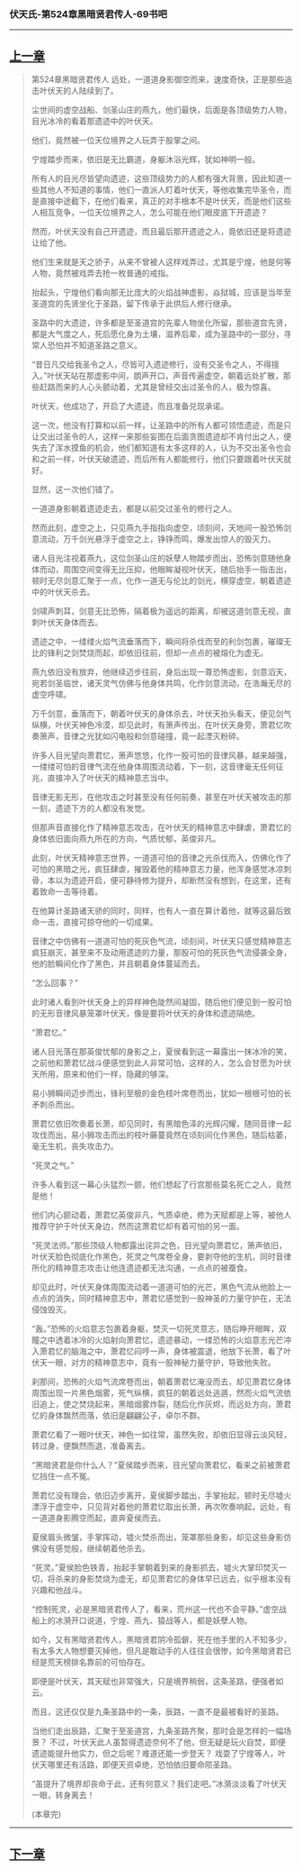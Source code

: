 ### 伏天氏-第524章黑暗贤君传人-69书吧

--------
[上一章](./fcd04eaadf3c02c383946df977018fa3.md)
--------


>
>
>
>第524章黑暗贤君传人
>远处，一道道身影御空而来，速度奇快，正是那些追击叶伏天的人陆续到了。
>
>尘世间的虚空战船、剑圣山庄的燕九，他们最快，后面是各顶级势力人物，目光冰冷的看着那遗迹中的叶伏天。
>
>他们，竟然被一位天位境界之人玩弄于股掌之间。
>
>宁煌踏步而来，依旧是无比霸道，身躯沐浴光辉，犹如神明一般。
>
>所有人的目光尽皆望向遗迹，这些顶级势力的人都有强大背景，因此知道一些其他人不知道的事情，他们一直派人盯着叶伏天，等他收集完毕圣令，而是直接中途截下，在他们看来，真正的对手根本不是叶伏天，而是他们这些人相互竞争，一位天位境界之人，怎么可能在他们眼皮底下开遗迹？
>
>然而，叶伏天没有自己开遗迹，而且最后那开遗迹之人，竟依旧还是将遗迹让给了他。
>
>他们生来就是天之骄子，从来不曾被人这样戏弄过，尤其是宁煌，他是何等人物，竟然被戏弄去抢一枚普通的戒指。
>
>抬起头，宁煌他们看向那无比庞大的火焰战神虚影，焱狱城，应该是当年至圣道宫的先贤坐化于圣路，留下传承于此供后人修行继承。
>
>圣路中的大遗迹，许多都是至圣道宫的先辈人物坐化所留，那些道宫先贤，都是大气度之人，死后愿化身为土壤，滋养后辈，成为圣路中的一部分，寻常人恐怕并不知道圣路之意义。
>
>“昔日凡交给我圣令之人，尽皆可入遗迹修行，没有交圣令之人，不得擅入。”叶伏天站在那虚影中间，朗声开口，声音传遍虚空，朝着远处扩散，那些赶路而来的人心头颤动着，尤其是曾经交出过圣令的人，极为惊喜。
>
>叶伏天，他成功了，开启了大遗迹，而且准备兑现承诺。
>
>这一次，他没有打算和以前一样，让圣路中的所有人都可领悟遗迹，而是只让交出过圣令的人，这样一来那些妄图在后面贪图遗迹却不肯付出之人，便失去了浑水摸鱼的机会，他们都知道有太多这样的人，认为不交出圣令也会和之前一样，叶伏天破遗迹，而后所有人都能修行，他们只要跟着叶伏天就好。
>
>显然，这一次他们错了。
>
>一道道身影朝着遗迹走去，都是以前交过圣令的修行之人。
>
>然而此刻，虚空之上，只见燕九手指指向虚空，顷刻间，天地间一股恐怖剑意流动，万千剑光悬浮于虚空之上，铮铮而鸣，爆发出惊人的毁灭力。
>
>诸人目光注视着燕九，这位剑圣山庄的妖孽人物踏步而出，恐怖剑意随他身体而动，周围空间变得无比压抑，他眼眸凝视叶伏天，随后抬手一指击出，顿时无尽剑意汇聚于一点，化作一道无与伦比的剑光，横穿虚空，朝着遗迹中的叶伏天杀去。
>
>剑啸声刺耳，剑意无比恐怖，隔着极为遥远的距离，却被这道剑意无视，直刺叶伏天身体而去。
>
>遗迹之中，一缕缕火焰气流垂落而下，瞬间将杀伐而至的利剑包裹，璀璨无比的锋利之剑焚烧而起，却依旧往前，但却一点点的被熔化为虚无。
>
>燕九依旧没有放弃，他继续迈步往前，身后出现一尊恐怖虚影，剑意滔天，宛若剑圣临世，诸天灵气仿佛与他身体共鸣，化作剑意流动，在浩瀚无尽的虚空呼啸。
>
>万千剑意，垂落而下，朝着叶伏天的身体杀去，叶伏天抬头看天，便见剑气纵横，叶伏天神色冷漠，却见此时，有箫声传出，在叶伏天身旁，萧君忆吹奏箫声，音律之光犹如闪电般和剑意碰撞，竟一起湮灭粉碎。
>
>许多人目光望向萧君忆，箫声悠悠，化作一股可怕的音律风暴，越来越强，一缕缕可怕的音律气流在他身体周围流动着，下一刻，这音律毫无任何征兆，直接冲入了叶伏天的精神意志当中。
>
>音律无影无形，在他攻击之时甚至没有任何前奏，甚至在叶伏天被攻击的那一刻，遗迹下方的人都没有发觉。
>
>但那声音直接化作了精神意志攻击，在叶伏天的精神意志中肆虐，萧君忆的身体依旧面向燕九所在的方向，气质忧郁，英俊非凡。
>
>此刻，叶伏天精神意志世界，一道道可怕的音律之光杀伐而入，仿佛化作了可怕的黑暗之光，疯狂肆虐，摧毁着他的精神意志力量，他浑身感觉冰凉刺骨，本以为遗迹开启，便可静待修为提升，却断然没有想到，在这里，还有着致命一击等待着。
>
>在他算计圣路诸天骄的同时，同样，也有人一直在算计着他，就等这最后致命一击，直接可掠夺他的一切成果。
>
>音律之中仿佛有一道道可怕的死灰色气流，顷刻间，叶伏天只感觉精神意志疯狂崩灭，甚至来不及动用遗迹的力量，那股可怕的死灰色气流侵袭全身，他的脸瞬间化作了黑色，并且朝着身体蔓延而去。
>
>“怎么回事？”
>
>此时诸人看到叶伏天身上的异样神色陡然间凝固，随后他们便见到一股可怕的无形音律风暴笼罩叶伏天，像是要将叶伏天的身体和遗迹隔绝。
>
>“萧君忆。”
>
>诸人目光落在那英俊忧郁的身影之上，夏侯看到这一幕露出一抹冰冷的笑，之前他和萧君忆战斗便感觉到此人非常可怕，这样的人，怎么会甘愿为叶伏天所用，原来和他们一样，隐藏的够深。
>
>易小狮瞬间迈步而出，锋利至极的金色枝叶席卷而出，犹如一根根可怕的长矛刺杀而出。
>
>萧君忆依旧吹奏着长萧，却见同时，有黑暗色泽的光辉闪耀，随同音律一起攻伐而出，易小狮攻击而出的枝叶藤蔓竟然在顷刻间化作黑色，随后枯萎，毫无生机，丧失攻击力。
>
>“死灵之气。”
>
>许多人看到这一幕心头猛烈一颤，他们想起了行宫那些莫名死亡之人，竟然是他！
>
>他们内心颤动着，萧君忆英俊非凡，气质卓绝，修为天赋都是上等，被他人推荐守护于叶伏天身边，然而这萧君忆却有着可怕的另一面。
>
>“死灵法师。”那些顶级人物都露出诧异之色，目光望向萧君忆，箫声依旧，叶伏天脸色彻底化作黑色，死灵之气席卷全身，要剥夺他的生机，同时音律所化的精神意志攻击让他连遗迹都无法沟通，一点点的被蚕食。
>
>却见此时，叶伏天身体周围流动着一道道可怕的光芒，黑色气流从他脸上一点点的消失，同时精神意志中，萧君忆感觉到一股神圣的力量守护在，无法侵蚀毁灭。
>
>“轰。”恐怖的火焰意志包裹着身躯，焚灭一切死灵意志，随后睁开眼眸，双瞳之中透着冰冷的火焰射向萧君忆，遗迹暴动，一缕恐怖的火焰意志光芒冲入萧君忆的脑海之中，萧君忆闷哼一声，身体被震退，他放下长萧，看了叶伏天一眼，对方的精神意志中，竟有一股神秘力量守护，导致他失败。
>
>刹那间，恐怖的火焰气流席卷而出，朝着萧君忆淹没而去，却见萧君忆身体周围出现一片黑色烟雾，死气纵横，疯狂的朝着远处逃遁，然而火焰气流依旧追上，使之焚烧起来，黑暗烟雾炸裂，随后化作灰烬，而远处方向，萧君忆的身体飘然而落，依旧是翩翩公子，卓尔不群。
>
>萧君忆看了一眼叶伏天，神色一如往常，虽然失败，却依旧显得云淡风轻，转过身，便飘然而退，准备离去。
>
>“黑暗贤君是你什么人？”夏侯踏步而来，目光望向萧君忆，看来之前被萧君忆挡住一点不冤。
>
>萧君忆没有理会，依旧迈步离开，夏侯脚步踏出，手掌抬起，顿时无尽墟火漂浮于虚空中，只见背对着他的萧君忆取出长萧，再次吹奏响起，远处，有一道道身影腾空而起，直奔夏侯而去。
>
>夏侯眉头微皱，手掌挥动，墟火焚杀而出，笼罩那些身影，却见这些身影仿佛没有感觉般，继续朝着他杀去。
>
>“死灵。”夏侯脸色铁青，抬起手掌朝着到来的身影抓去，墟火大掌印焚灭一切，将杀来的身影焚烧为虚无，却见萧君忆的身体早已远去，似乎根本没有兴趣和他战斗。
>
>“控制死灵，必是黑暗贤君传人了，看来，荒州这一代也不会平静。”虚空战船上的冰漪开口说道，宁煌、燕九、猿战等人，都是妖孽人物。
>
>如今，又有黑暗贤君传人，黑暗贤君阴冷孤僻，死在他手里的人不知多少，有太多大人物想要灭掉他，但凡是敢动手的人往往会很惨，如今黑暗贤君已经是荒天榜排名靠前的可怕存在。
>
>即便是叶伏天，其天赋也非常强大，只是境界稍弱，这条圣路，便强者如云。
>
>而且，这还仅仅是九条圣路中的一条，辰路，一直不是最被看好的圣路。
>
>当他们走出辰路，汇聚于至圣道宫，九条圣路齐聚，那时会是怎样的一幅场景？
>不过，叶伏天此人虽暂得遗迹奈何不了他，但无疑是玩火自焚，即便遗迹能提升他实力，但之后呢？难道还能一步登天？
>戏耍了宁煌等人，叶伏天哪里还有活路，即便天资卓绝，恐怕依旧要命陨圣路。
>
>“虽提升了境界却丧命于此，还有何意义？我们走吧。”冰漪淡淡看了叶伏天一眼，转身离去！
>
>(本章完)
>
>

--------
[下一章](./56779cc155a717c1ca785ed7e3e71d46.md)
--------
